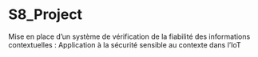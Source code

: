 # S8_Project

Mise en place d’un système de vérification de la fiabilité des informations contextuelles :
Application à la sécurité sensible au contexte dans l’IoT

